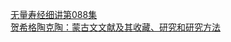   
[无量寿经细讲第088集](http://www.dianyue.me/archives/447/7t2ghqkc2i1147oa/)  
[贺希格陶克陶：蒙古文文献及其收藏、研究和研究方法](http://www.dianyue.me/archives/681/k9j3my6s9ps8rbaw/)
